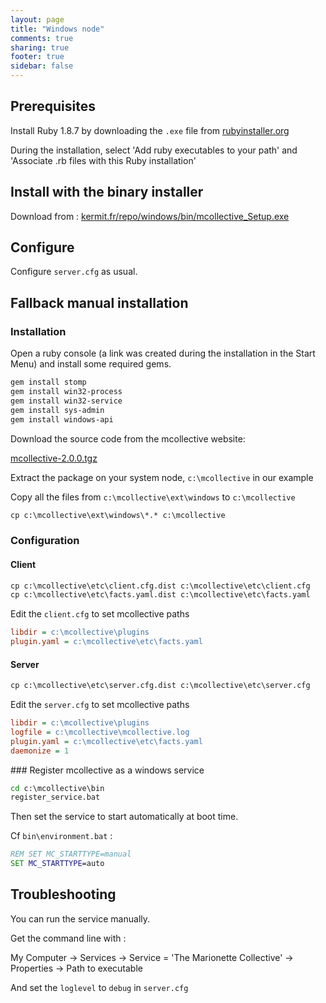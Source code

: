 ```yaml
---
layout: page
title: "Windows node"
comments: true
sharing: true
footer: true
sidebar: false 
---
```


## Prerequisites

Install Ruby 1.8.7 by downloading the `.exe` file from  [rubyinstaller.org](http://rubyinstaller.org/)

During the installation, select 'Add ruby executables to your path' and
 'Associate .rb files with this Ruby installation'

## Install with the binary installer

Download from :
[kermit.fr/repo/windows/bin/mcollective_Setup.exe](http://www.kermit.fr/repo/windows/bin/mcollective_Setup.exe)

## Configure

Configure `server.cfg` as usual.

## Fallback manual installation

### Installation

Open a ruby console (a link was created during the installation in the Start Menu) and install some required gems.

```bash
gem install stomp
gem install win32-process
gem install win32-service
gem install sys-admin
gem install windows-api
```

Download the source code from the mcollective website:

[mcollective-2.0.0.tgz](http://puppetlabs.com/downloads/mcollective/mcollective-2.0.0.tgz)

Extract the package on your system node, `c:\mcollective` in our example

Copy all the files from `c:\mcollective\ext\windows` to `c:\mcollective`

```bat
cp c:\mcollective\ext\windows\*.* c:\mcollective
```

### Configuration

#### Client

```bat
cp c:\mcollective\etc\client.cfg.dist c:\mcollective\etc\client.cfg
cp c:\mcollective\etc\facts.yaml.dist c:\mcollective\etc\facts.yaml
```

Edit the `client.cfg` to set mcollective paths

```cfg
libdir = c:\mcollective\plugins
plugin.yaml = c:\mcollective\etc\facts.yaml
```

#### Server

```bat
cp c:\mcollective\etc\server.cfg.dist c:\mcollective\etc\server.cfg
```

Edit the `server.cfg` to set mcollective paths

```cfg
libdir = c:\mcollective\plugins
logfile = c:\mcollective\mcollective.log
plugin.yaml = c:\mcollective\etc\facts.yaml
daemonize = 1
```

### Register mcollective as a windows service

```bat
cd c:\mcollective\bin
register_service.bat
```

Then set the service to start automatically at boot time.

Cf `bin\environment.bat` : 

```bat
REM SET MC_STARTTYPE=manual
SET MC_STARTTYPE=auto
```

## Troubleshooting

You can run the service manually.

Get the command line with :

My Computer -> Services -> Service = 'The Marionette Collective' -> Properties 
-> Path to executable

And set the `loglevel` to `debug` in `server.cfg`


